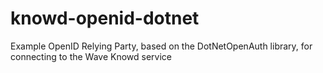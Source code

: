 knowd-openid-dotnet
===================

Example OpenID Relying Party, based on the DotNetOpenAuth library, for connecting to the Wave Knowd service
